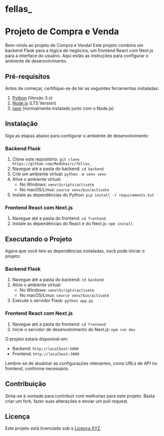 # fellas_
# Projeto de Compra e Venda

Bem-vindo ao projeto de Compra e Venda! Este projeto combina um backend Flask para a lógica de negócios, um frontend React com Next.js para a interface do usuário. Aqui estão as instruções para configurar o ambiente de desenvolvimento.

## Pré-requisitos

Antes de começar, certifique-se de ter as seguintes ferramentas instaladas:

1. [Python](https://www.python.org/) (Versão 3.x)
2. [Node.js](https://nodejs.org/) (LTS Version)
3. [npm](https://www.npmjs.com/) (normalmente instalado junto com o Node.js)

## Instalação

Siga as etapas abaixo para configurar o ambiente de desenvolvimento:

### Backend Flask

1. Clone este repositório: `git clone https://github.com/Redohairi/fellas_`
2. Navegue até a pasta do backend: `cd backend`
3. Crie um ambiente virtual: `python -m venv venv`
4. Ative o ambiente virtual:
   - No Windows: `venv\Scripts\activate`
   - No macOS/Linux: `source venv/bin/activate`
5. Instale as dependências do Python: `pip install -r requirements.txt`

### Frontend React com Next.js

1. Navegue até a pasta do frontend: `cd frontend`
2. Instale as dependências do React e do Next.js: `npm install`

## Executando o Projeto

Agora que você tem as dependências instaladas, você pode iniciar o projeto:

### Backend Flask

1. Navegue até a pasta do backend: `cd backend`
2. Ative o ambiente virtual:
   - No Windows: `venv\Scripts\activate`
   - No macOS/Linux: `source venv/bin/activate`
3. Execute o servidor Flask: `python app.py`

### Frontend React com Next.js

1. Navegue até a pasta do frontend: `cd frontend`
2. Inicie o servidor de desenvolvimento do Next.js: `npm run dev`

O projeto estará disponível em:
- Backend: `http://localhost:5000`
- Frontend: `http://localhost:3000`

Lembre-se de atualizar as configurações relevantes, como URLs de API no frontend, conforme necessário.

## Contribuição

Sinta-se à vontade para contribuir com melhorias para este projeto. Basta criar um fork, fazer suas alterações e enviar um pull request.

## Licença

Este projeto está licenciado sob a [Licença XYZ](LICENSE).
